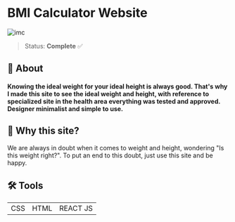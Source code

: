 # BMI Calculator Website
![imc](https://user-images.githubusercontent.com/121465689/222907146-93e033f2-db24-4db8-a172-8aed6c332b54.png)

> Status: **Complete** ✅

## 📃 About
#### Knowing the ideal weight for your ideal height is always good. That's why I made this site to see the ideal weight and height, with reference to specialized site in the health area everything was tested and approved. Designer minimalist and simple to use. 

## 🤔 Why this site?
We are always in doubt when it comes to weight and height, wondering "Is this weight right?". To put an end to this doubt, just use this site and be happy. 

## 🛠️ Tools 
<table>
  <tr>
    <td>CSS</td>
    <td>HTML</td>
    <td>REACT JS</td>
  </tr>
</table>
